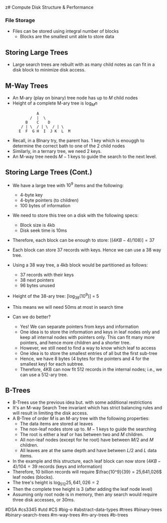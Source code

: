 z# Compute Disk Structure & Performance
### File Storage
- Files can be stored using integral number of blocks
	- Blocks are the smallest unit able to store data

## Storing Large Trees
- Large search trees are rebuilt with as many child notes as can fit in a disk block to minimize disk access.
## M-Way Trees
- An M-ary (play on binary) tree node has up to $M$ child nodes
- Height of a complete M-ary tree is $\log_M n$
``` 
              A
           /  |  \
         B    C    D
       / | \  / | \  / | \
      E  F  G H  I  J K  L  M

```
- Recall, in a BInary try, the parent has. 1 key which is enouggh to determine the correct bath to one of the 2 child nodes
- Similarly, in a ternary tree, we need 2 keys.
- An M-way tree needs $M-1$ keys to guide the search to the next level.
## Storing Large Trees (Cont.)
- We have a large tree with $10^{9}$ items and the following:
	- 4-byte key
	- 4-byte pointers (to children)
	- 100 bytes of information
- We need to store this tree on a disk with the following specs:
	- Block size is 4kb
	- Disk seek time is 10ms
- Therefore, each block can be enough to store: $[ (4KB-4)/108) ]= 37$
- Each block can store 37 records with keys. Hence we can use a 38 way tree.
- Using a 38 way tree, a 4kb block would be partitioned as follows:
	- 37 records with their keys
	- 38 next pointers
	- 96 bytes unused
- Height of the 38-ary tree: $[\log_{38}(10^9)]$ = 5
- This means we will need 50ms at most in search time

- Can we do better?
	- Yes! We can separate pointers from keys and information
	- One idea is to store the information and keys in leaf nodes only and keep all internal nodes with pointers only. This can fit many more pointers, and hence more children and a shorter tree.
	- However, we still need to find a way to know which leaf to access
	- One idea is to store the smallest entries of all but the first sub-tree
	- Hence, we have 8 bytes (4 bytes for the pointers and 4 for the smallest key) for each subtree.
	- Therefore, 4KB can now fit 512 records in the internal nodes; i.e., we can use a 512-ary tree.
## B-Trees
- B-Trees use the previous idea but. with some additional restrictions
- It's an M-way Search Tree invariant which has strict balancing rules and will result in limiting the disk access.
- A B-Tree of order $M$ is an M-ary tree with the following properties:
	- The data items are stored at leaves
	- The non-leaf nodes store up to. $M-1$ keys to guide the searching
	- The root is either a leaf or has between two and $M$ children.
	- All non-leaf nodes (except for he root) have between $M/2$ and $M$ children.
	- All leaves are at the same depth and have between $L/2$ and $L$ data items.
- In the example and this structure, each leaf block can now store $(4KB-4)/104 = 39$ records (keys and information)
- Therefore, 10 billion records will require $\frac{10^9}{39} = 25,641,026$ leaf nodes (blocks).
- The tree's height is $\log_{512}25,641,026 = 2$
- Then the complete tree height is 3 (after adding the leaf node level)
- Assuming only root node is in memory, then any search would require three disk accesses, or 30ms.

#DSA #cs3345 #utd #CS #big-o #abstract-data-types #trees #binary-trees #binary-search-trees #m-way-trees #m-ary-trees #b-trees